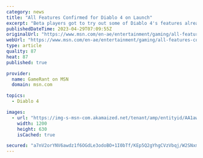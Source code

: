 ```yaml
---
category: news
title: "All Features Confirmed for Diablo 4 on Launch"
excerpt: "Beta players got to try out some of Diablo 4's features already, but there are plenty more that will be made available when the game launches in June."
publishedDateTime: 2023-04-29T07:09:55Z
originalUrl: "https://www.msn.com/en-ae/entertainment/gaming/all-features-confirmed-for-diablo-4-on-launch/ar-AA1awAK0"
webUrl: "https://www.msn.com/en-ae/entertainment/gaming/all-features-confirmed-for-diablo-4-on-launch/ar-AA1awAK0"
type: article
quality: 87
heat: 87
published: true

provider:
  name: GameRant on MSN
  domain: msn.com

topics:
  - Diablo 4

images:
  - url: "https://img-s-msn-com.akamaized.net/tenant/amp/entityid/AA1awDm2.img?h=630&w=1200&m=6&q=60&o=t&l=f&f=jpg"
    width: 1200
    height: 630
    isCached: true

secured: "a7nV2orYNV6awdz1f6OGdLe3odoBO+1I0bTf/KEp5Q2gYhgCVzVbqj/W2SNxma2ZbnxceocPU8w4T1jyLh2gj1ci8TsSPW9kjRR8WU/kinQjv2WdFW1GJaboL8LgL+n7AvuVZW0dP1jgUIy7QEERTY7t++ZBM9E+/SUom8S/n9DB/gtJfx9VmjKMxHKCya8qbHER8CjYRvgn6e86Y7pcGC3jTXI1o+BBI1Zk2VGJ1bSo8V72K6r5OsjPeZpAu24Z/IqKvDOR5KFtGX4gn/6x4f+RAPZhZO5l8GWaUiRv0/RpZNWjgH/L5o7MejjjNGonGOgeQldmVwudGxrliRPg1kSO3gjcbyF/43OxewMn058=;du0ASaJO00KqaSaW7ZF1QA=="
---
```


